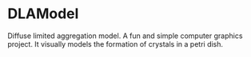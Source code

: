 DLAModel
========

Diffuse limited aggregation model. A fun and simple computer graphics project. It visually models the formation of crystals in a petri dish. 
